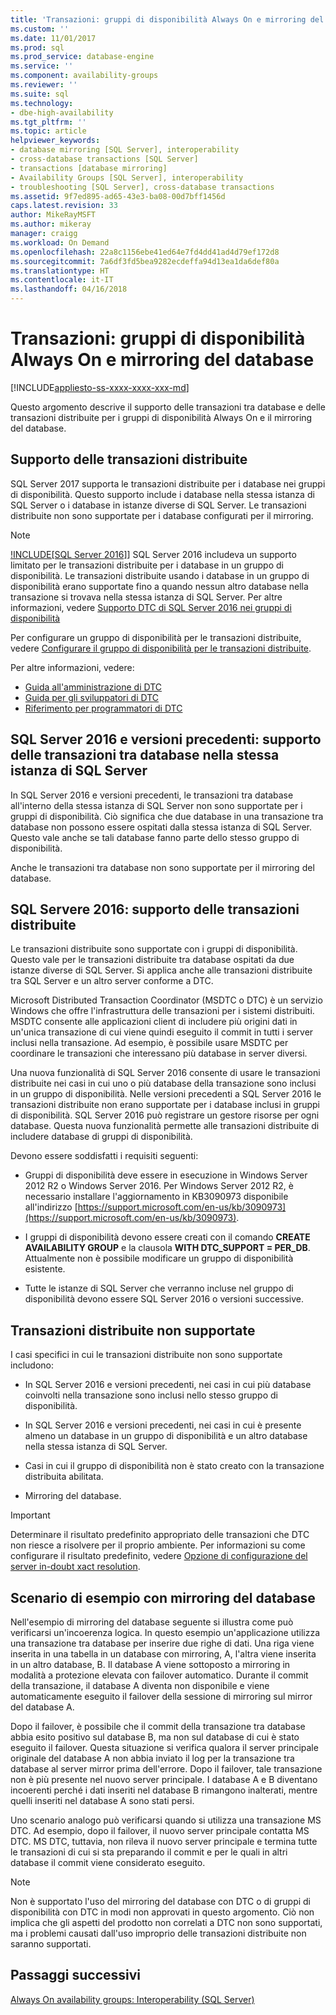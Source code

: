 ```yaml
---
title: 'Transazioni: gruppi di disponibilità Always On e mirroring del database | Microsoft Docs'
ms.custom: ''
ms.date: 11/01/2017
ms.prod: sql
ms.prod_service: database-engine
ms.service: ''
ms.component: availability-groups
ms.reviewer: ''
ms.suite: sql
ms.technology:
- dbe-high-availability
ms.tgt_pltfrm: ''
ms.topic: article
helpviewer_keywords:
- database mirroring [SQL Server], interoperability
- cross-database transactions [SQL Server]
- transactions [database mirroring]
- Availability Groups [SQL Server], interoperability
- troubleshooting [SQL Server], cross-database transactions
ms.assetid: 9f7ed895-ad65-43e3-ba08-00d7bff1456d
caps.latest.revision: 33
author: MikeRayMSFT
ms.author: mikeray
manager: craigg
ms.workload: On Demand
ms.openlocfilehash: 22a8c1156ebe41ed64e7fd4dd41ad4d79ef172d8
ms.sourcegitcommit: 7a6df3fd5bea9282ecdeffa94d13ea1da6def80a
ms.translationtype: HT
ms.contentlocale: it-IT
ms.lasthandoff: 04/16/2018
---
```

# <a name="transactions---availability-groups-and-database-mirroring"></a>Transazioni: gruppi di disponibilità Always On e mirroring del database
[!INCLUDE[appliesto-ss-xxxx-xxxx-xxx-md](../../../includes/appliesto-ss-xxxx-xxxx-xxx-md.md)]

Questo argomento descrive il supporto delle transazioni tra database e delle transazioni distribuite per i gruppi di disponibilità Always On e il mirroring del database.  

## <a name="support-for-distributed-transactions"></a>Supporto delle transazioni distribuite

SQL Server 2017 supporta le transazioni distribuite per i database nei gruppi di disponibilità. Questo supporto include i database nella stessa istanza di SQL Server o i database in istanze diverse di SQL Server. Le transazioni distribuite non sono supportate per i database configurati per il mirroring.

>[!NOTE]
>[!INCLUDE[SQL Server 2016]](../../../includes/sssql15-md.md)] SQL Server 2016 includeva un supporto limitato per le transazioni distribuite per i database in un gruppo di disponibilità. Le transazioni distribuite usando i database in un gruppo di disponibilità erano supportate fino a quando nessun altro database nella transazione si trovava nella stessa istanza di SQL Server. Per altre informazioni, vedere [Supporto DTC di SQL Server 2016 nei gruppi di disponibilità](http://blogs.technet.microsoft.com/dataplatform/2016/01/25/sql-server-2016-dtc-support-in-availability-gr)

Per configurare un gruppo di disponibilità per le transazioni distribuite, vedere [Configurare il gruppo di disponibilità per le transazioni distribuite](configure-availability-group-for-distributed-transactions.md).

Per altre informazioni, vedere:

- [Guida all'amministrazione di DTC](http://msdn.microsoft.com/library/ms681291.aspx)
- [Guida per gli sviluppatori di DTC](http://msdn.microsoft.com/library/ms679938.aspx)
- [Riferimento per programmatori di DTC](http://msdn.microsoft.com/library/ms686108.aspx)

## <a name="sql-server-2016-and-before-support-for-cross-database-transactions-within-the-same-sql-server-instance"></a>SQL Server 2016 e versioni precedenti: supporto delle transazioni tra database nella stessa istanza di SQL Server  

In SQL Server 2016 e versioni precedenti, le transazioni tra database all'interno della stessa istanza di SQL Server non sono supportate per i gruppi di disponibilità. Ciò significa che due database in una transazione tra database non possono essere ospitati dalla stessa istanza di SQL Server. Questo vale anche se tali database fanno parte dello stesso gruppo di disponibilità.  
  
Anche le transazioni tra database non sono supportate per il mirroring del database.  
  
##  <a name="dtcsupport"></a> SQL Servere 2016: supporto delle transazioni distribuite  
Le transazioni distribuite sono supportate con i gruppi di disponibilità. Questo vale per le transazioni distribuite tra database ospitati da due istanze diverse di SQL Server. Si applica anche alle transazioni distribuite tra SQL Server e un altro server conforme a DTC.  
 
Microsoft Distributed Transaction Coordinator (MSDTC o DTC) è un servizio Windows che offre l'infrastruttura delle transazioni per i sistemi distribuiti. MSDTC consente alle applicazioni client di includere più origini dati in un'unica transazione di cui viene quindi eseguito il commit in tutti i server inclusi nella transazione. Ad esempio, è possibile usare MSDTC per coordinare le transazioni che interessano più database in server diversi.

Una nuova funzionalità di SQL Server 2016 consente di usare le transazioni distribuite nei casi in cui uno o più database della transazione sono inclusi in un gruppo di disponibilità. Nelle versioni precedenti a SQL Server 2016 le transazioni distribuite non erano supportate per i database inclusi in gruppi di disponibilità. SQL Server 2016 può registrare un gestore risorse per ogni database. Questa nuova funzionalità permette alle transazioni distribuite di includere database di gruppi di disponibilità.
  
 Devono essere soddisfatti i requisiti seguenti:  
  
-   Gruppi di disponibilità deve essere in esecuzione in Windows Server 2012 R2 o Windows Server 2016. Per Windows Server 2012 R2, è necessario installare l'aggiornamento in KB3090973 disponibile all'indirizzo [https://support.microsoft.com/en-us/kb/3090973](https://support.microsoft.com/en-us/kb/3090973).  
  
-   I gruppi di disponibilità devono essere creati con il comando **CREATE AVAILABILITY GROUP** e la clausola **WITH DTC\_SUPPORT = PER_DB**. Attualmente non è possibile modificare un gruppo di disponibilità esistente.  

- Tutte le istanze di SQL Server che verranno incluse nel gruppo di disponibilità devono essere SQL Server 2016 o versioni successive.
 
 ## <a name="non-support-for-distributed-transactions"></a>Transazioni distribuite non supportate
 I casi specifici in cui le transazioni distribuite non sono supportate includono:
 
 - In SQL Server 2016 e versioni precedenti, nei casi in cui più database coinvolti nella transazione sono inclusi nello stesso gruppo di disponibilità.
 
 - In SQL Server 2016 e versioni precedenti, nei casi in cui è presente almeno un database in un gruppo di disponibilità e un altro database nella stessa istanza di SQL Server. 
 
 - Casi in cui il gruppo di disponibilità non è stato creato con la transazione distribuita abilitata.
 
 - Mirroring del database.
 
 > [!IMPORTANT]
 > Determinare il risultato predefinito appropriato delle transazioni che DTC non riesce a risolvere per il proprio ambiente.  Per informazioni su come configurare il risultato predefinito, vedere [Opzione di configurazione del server in-doubt xact resolution](../../../database-engine/configure-windows/in-doubt-xact-resolution-server-configuration-option.md).
  
## <a name="example-scenario-with-database-mirroring"></a>Scenario di esempio con mirroring del database  
 Nell'esempio di mirroring del database seguente si illustra come può verificarsi un'incoerenza logica. In questo esempio un'applicazione utilizza una transazione tra database per inserire due righe di dati. Una riga viene inserita in una tabella in un database con mirroring, A, l'altra viene inserita in un altro database, B. Il database A viene sottoposto a mirroring in modalità a protezione elevata con failover automatico. Durante il commit della transazione, il database A diventa non disponibile e viene automaticamente eseguito il failover della sessione di mirroring sul mirror del database A.  
  
 Dopo il failover, è possibile che il commit della transazione tra database abbia esito positivo sul database B, ma non sul database di cui è stato eseguito il failover. Questa situazione si verifica qualora il server principale originale del database A non abbia inviato il log per la transazione tra database al server mirror prima dell'errore. Dopo il failover, tale transazione non è più presente nel nuovo server principale. I database A e B diventano incoerenti perché i dati inseriti nel database B rimangono inalterati, mentre quelli inseriti nel database A sono stati persi.  
  
 Uno scenario analogo può verificarsi quando si utilizza una transazione MS DTC. Ad esempio, dopo il failover, il nuovo server principale contatta MS DTC. MS DTC, tuttavia, non rileva il nuovo server principale e termina tutte le transazioni di cui si sta preparando il commit e per le quali in altri database il commit viene considerato eseguito.  
  
> [!NOTE]  
>  Non è supportato l'uso del mirroring del database con DTC o di gruppi di disponibilità con DTC in modi non approvati in questo argomento.  Ciò non implica che gli aspetti del prodotto non correlati a DTC non sono supportati, ma i problemi causati dall'uso improprio delle transazioni distribuite non saranno supportati.  
  
## <a name="next-steps"></a>Passaggi successivi  
 [Always On availability groups: Interoperability &#40;SQL Server&#41;](../../../database-engine/availability-groups/windows/always-on-availability-groups-interoperability-sql-server.md)  
  
  
